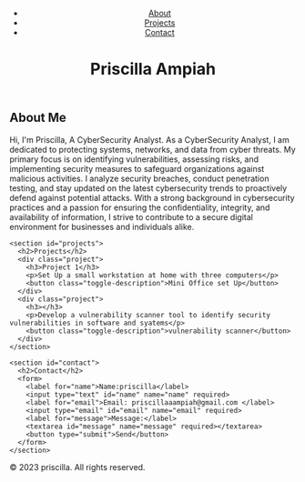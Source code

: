 <!DOCTYPE html>
<html lang="en">
<head>
  <meta charset="UTF-8">
  <meta name="viewport" content="width=device-width, initial-scale=1.0">
  <title>Priscilla’s Personal Website</title>
  <link rel="stylesheet" href="styles.css">
</head>
<body>
  <header>
    <nav>
      <ul>
        <li><a href="#about">About</a></li>
        <li><a href="#projects">Projects</a></li>
        <li><a href="#contact">Contact</a></li>
      </ul>
    </nav>
    <h1>Priscilla Ampiah</h1>
  </header>

  <main>
    <section id="about">
      <h2>About Me</h2>
      <p>Hi, I'm Priscilla, A CyberSecurity Analyst. As a CyberSecurity Analyst, I am dedicated to protecting systems, networks, and data from cyber threats. My primary focus is on identifying vulnerabilities, assessing risks, and implementing security measures to safeguard organizations against malicious activities. I analyze security breaches, conduct penetration testing, and stay updated on the latest cybersecurity trends to proactively defend against potential attacks. With a strong background in cybersecurity practices and a passion for ensuring the confidentiality, integrity, and availability of information, I strive to contribute to a secure digital environment for businesses and individuals alike. </p>
    </section>

    <section id="projects">
      <h2>Projects</h2>
      <div class="project">
        <h3>Project 1</h3>
        <p>Set Up a small workstation at home with three computers</p>
        <button class="toggle-description">Mini Office set Up</button>
      </div>
      <div class="project">
        <h3></h3>
        <p>Develop a vulnerability scanner tool to identify security vulnerabilities in software and syatems</p>
        <button class="toggle-description">vulnerability scanner</button>
      </div>
    </section>

    <section id="contact">
      <h2>Contact</h2>
      <form>
        <label for="name">Name:priscilla</label>
        <input type="text" id="name" name="name" required>
        <label for="email">Email: priscillaaampiah@gmail.com </label>
        <input type="email" id="email" name="email" required>
        <label for="message">Message:</label>
        <textarea id="message" name="message" required></textarea>
        <button type="submit">Send</button>
      </form>
    </section>
  </main>

  <footer>
    <p>&copy; 2023 priscilla. All rights reserved.</p>
  </footer>

  <script src="script.js"></script>
</body>
</html>
